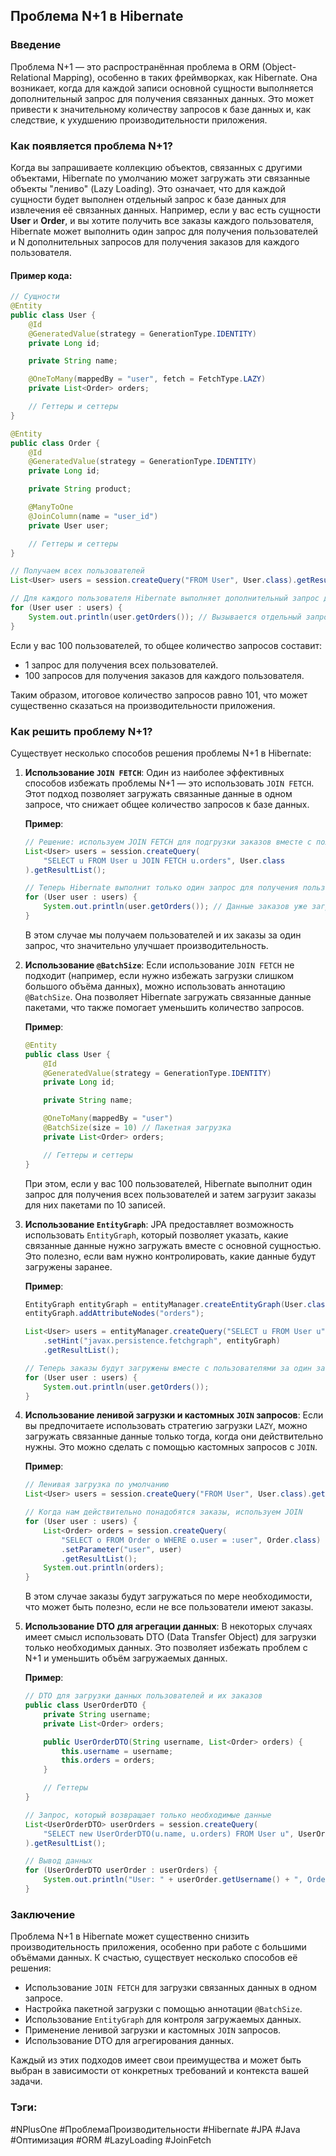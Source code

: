 ## Проблема N+1 в Hibernate

### Введение

Проблема N+1 — это распространённая проблема в ORM (Object-Relational Mapping), особенно в таких фреймворках, как Hibernate. Она возникает, когда для каждой записи основной сущности выполняется дополнительный запрос для получения связанных данных. Это может привести к значительному количеству запросов к базе данных и, как следствие, к ухудшению производительности приложения.

### Как появляется проблема N+1?

Когда вы запрашиваете коллекцию объектов, связанных с другими объектами, Hibernate по умолчанию может загружать эти связанные объекты "лениво" (Lazy Loading). Это означает, что для каждой сущности будет выполнен отдельный запрос к базе данных для извлечения её связанных данных. Например, если у вас есть сущности **User** и **Order**, и вы хотите получить все заказы каждого пользователя, Hibernate может выполнить один запрос для получения пользователей и N дополнительных запросов для получения заказов для каждого пользователя.

#### Пример кода:

```java
// Сущности
@Entity
public class User {
    @Id
    @GeneratedValue(strategy = GenerationType.IDENTITY)
    private Long id;

    private String name;

    @OneToMany(mappedBy = "user", fetch = FetchType.LAZY)
    private List<Order> orders;

    // Геттеры и сеттеры
}

@Entity
public class Order {
    @Id
    @GeneratedValue(strategy = GenerationType.IDENTITY)
    private Long id;

    private String product;

    @ManyToOne
    @JoinColumn(name = "user_id")
    private User user;

    // Геттеры и сеттеры
}

// Получаем всех пользователей
List<User> users = session.createQuery("FROM User", User.class).getResultList();

// Для каждого пользователя Hibernate выполняет дополнительный запрос для получения заказов
for (User user : users) {
    System.out.println(user.getOrders()); // Вызывается отдельный запрос для каждого пользователя
}
```

Если у вас 100 пользователей, то общее количество запросов составит:
- 1 запрос для получения всех пользователей.
- 100 запросов для получения заказов для каждого пользователя.

Таким образом, итоговое количество запросов равно 101, что может существенно сказаться на производительности приложения.

### Как решить проблему N+1?

Существует несколько способов решения проблемы N+1 в Hibernate:

1. **Использование `JOIN FETCH`**:
   Один из наиболее эффективных способов избежать проблемы N+1 — это использовать `JOIN FETCH`. Этот подход позволяет загружать связанные данные в одном запросе, что снижает общее количество запросов к базе данных.

   **Пример**:

   ```java
   // Решение: используем JOIN FETCH для подгрузки заказов вместе с пользователями
   List<User> users = session.createQuery(
       "SELECT u FROM User u JOIN FETCH u.orders", User.class
   ).getResultList();

   // Теперь Hibernate выполнит только один запрос для получения пользователей и их заказов
   for (User user : users) {
       System.out.println(user.getOrders()); // Данные заказов уже загружены
   }
   ```

   В этом случае мы получаем пользователей и их заказы за один запрос, что значительно улучшает производительность.

2. **Использование `@BatchSize`**:
   Если использование `JOIN FETCH` не подходит (например, если нужно избежать загрузки слишком большого объёма данных), можно использовать аннотацию `@BatchSize`. Она позволяет Hibernate загружать связанные данные пакетами, что также помогает уменьшить количество запросов.

   **Пример**:

   ```java
   @Entity
   public class User {
       @Id
       @GeneratedValue(strategy = GenerationType.IDENTITY)
       private Long id;

       private String name;

       @OneToMany(mappedBy = "user")
       @BatchSize(size = 10) // Пакетная загрузка
       private List<Order> orders;

       // Геттеры и сеттеры
   }
   ```

   При этом, если у вас 100 пользователей, Hibernate выполнит один запрос для получения всех пользователей и затем загрузит заказы для них пакетами по 10 записей.

3. **Использование `EntityGraph`**:
   JPA предоставляет возможность использовать `EntityGraph`, который позволяет указать, какие связанные данные нужно загружать вместе с основной сущностью. Это полезно, если вам нужно контролировать, какие данные будут загружены заранее.

   **Пример**:

   ```java
   EntityGraph entityGraph = entityManager.createEntityGraph(User.class);
   entityGraph.addAttributeNodes("orders");

   List<User> users = entityManager.createQuery("SELECT u FROM User u", User.class)
       .setHint("javax.persistence.fetchgraph", entityGraph)
       .getResultList();

   // Теперь заказы будут загружены вместе с пользователями за один запрос
   for (User user : users) {
       System.out.println(user.getOrders());
   }
   ```

4. **Использование ленивой загрузки и кастомных `JOIN` запросов**:
   Если вы предпочитаете использовать стратегию загрузки `LAZY`, можно загружать связанные данные только тогда, когда они действительно нужны. Это можно сделать с помощью кастомных запросов с `JOIN`.

   **Пример**:

   ```java
   // Ленивая загрузка по умолчанию
   List<User> users = session.createQuery("FROM User", User.class).getResultList();

   // Когда нам действительно понадобятся заказы, используем JOIN
   for (User user : users) {
       List<Order> orders = session.createQuery(
           "SELECT o FROM Order o WHERE o.user = :user", Order.class)
           .setParameter("user", user)
           .getResultList();
       System.out.println(orders);
   }
   ```

   В этом случае заказы будут загружаться по мере необходимости, что может быть полезно, если не все пользователи имеют заказы.

5. **Использование DTO для агрегации данных**:
   В некоторых случаях имеет смысл использовать DTO (Data Transfer Object) для загрузки только необходимых данных. Это позволяет избежать проблем с N+1 и уменьшить объём загружаемых данных.

   **Пример**:

   ```java
   // DTO для загрузки данных пользователей и их заказов
   public class UserOrderDTO {
       private String username;
       private List<Order> orders;

       public UserOrderDTO(String username, List<Order> orders) {
           this.username = username;
           this.orders = orders;
       }

       // Геттеры
   }

   // Запрос, который возвращает только необходимые данные
   List<UserOrderDTO> userOrders = session.createQuery(
       "SELECT new UserOrderDTO(u.name, u.orders) FROM User u", UserOrderDTO.class
   ).getResultList();

   // Вывод данных
   for (UserOrderDTO userOrder : userOrders) {
       System.out.println("User: " + userOrder.getUsername() + ", Orders: " + userOrder.getOrders());
   }
   ```

### Заключение

Проблема N+1 в Hibernate может существенно снизить производительность приложения, особенно при работе с большими объёмами данных. К счастью, существует несколько способов её решения:

- Использование `JOIN FETCH` для загрузки связанных данных в одном запросе.
- Настройка пакетной загрузки с помощью аннотации `@BatchSize`.
- Использование `EntityGraph` для контроля загружаемых данных.
- Применение ленивой загрузки и кастомных `JOIN` запросов.
- Использование DTO для агрегирования данных.

Каждый из этих подходов имеет свои преимущества и может быть выбран в зависимости от конкретных требований и контекста вашей задачи.

### Тэги:
#NPlusOne #ПроблемаПроизводительности #Hibernate #JPA #Java #Оптимизация #ORM #LazyLoading #JoinFetch